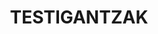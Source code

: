 ---
title : "TESTIGANTZAK"
testimonial_slider:
# slider item loop
- name : "Egoi Apezetxea Gabari"
  image : "images/clients/egoi.jpeg"
  # designation : "CEO, RANDOM COMPANY"
  content : "Txiki-txikitatik bateria gustatu izan zait eta 2 urterekin Olentzerok nire lehenengo bateria ekarri zidan. 5 urte nituela Igorrekin jotzen ikasteko aukera izan nuen eta Martillo-txikin hasi nintzen. Igor oso jatorra da eta berarekin asko ikasi dut! Martillo-txikin oso pozik sentitzen naiz!"
            
# slider item loop
- name : "Manik Osinaga Zabaleta"
  image : "images/clients/manik.jpeg"
  # designation : "CEO, RANDOM COMPANY"
  content : "Urtero ikasle bakoitzak abesti bat aukeratzen dugu eta Igorrek gure mailan eta gure erritmora erakusten digu modu gogorrean, dibertigarrian eta batzuetan astunean, baina Igorrek eramangarriago egiten digula uste dut."
            
# slider item loop
- name : "Jon Atxa"
  image : "images/clients/jon2.jpg"
  # designation : "CEO, RANDOM COMPANY"
  content : "Igor baterijole izugarria eta irakasle bokazional bikaina da. Arreta handia jartzen du eta bere pazientzia maila ez du parekorik. Igorrengana joan nintzen baterijole autodidakta gisa, aspaldi aurrera egiteari uzten ez zidaten ohitura txarrez eta teknika okerrez josita."

  # slider item loop
- name : "Saioa Ariz Güemes"
  image : "images/clients/saioa.jpeg"
  # designation : "CEO, RANDOM COMPANY"
  content : "Igorrekin asko ikasi dut, ongi irakasten du, pazientzia asko dauka eta interesa jartzen du. Herri askotako jendea gaude eta lagunak egiten ditugu kontzertu edo batukaden bidez, oso dibertigarria da."
  
- name : "Manu Agirreurreta"
  image : "images/clients/manu.jpeg"
  content : "Martillo Txikiko ikaslea naiz orain dela 6 urte. Astero joaten naiz Lekunberrira nire herritik bateriaz gozatzera eta beste batzutan aspertzera baino beti teknika eta esperientzia hobetuz. Etxean bezala sentitzen naiz Igorrekin eta ikasle talde guztiarekin uneoro. Lan bikaina egin du urte guztietan bai nirekin eta bai taldearekin... kurtso bukaerako kontzertuan, ekintza espezialetan...etab. Martillo Txikik bai merezi du!"

- name : "Martín Etxepare Gonzalez"
  image : "images/clients/martin.jpeg"
  content : "Llevo dos años en martillo txiki, mi experiencia con Igor está siendo increible. Siempre saca lo mejor de mi, como persona, como amigo y sobre todo como musico y eso hace que tenga una gran motivacion! Eskerrik asko Igor y seguimos caminando juntos."
  
# custom style
custom_class: "" 
custom_attributes: "" 
custom_css: ""
---